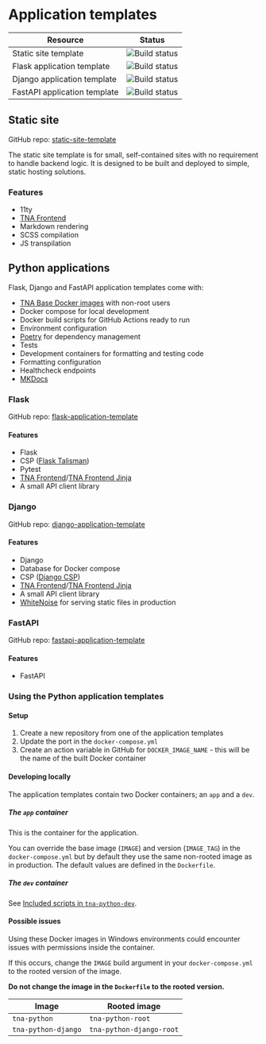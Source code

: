 # Application templates

| Resource                     | Status                                                                                                                                                               |
| ---------------------------- | -------------------------------------------------------------------------------------------------------------------------------------------------------------------- |
| Static site template         | ![Build status](https://img.shields.io/github/actions/workflow/status/nationalarchives/static-site-template/deploy.yml?style=flat-square&event=push&branch=main)     |
| Flask application template   | ![Build status](https://img.shields.io/github/actions/workflow/status/nationalarchives/flask-application-template/cd.yml?style=flat-square&event=push&branch=main)   |
| Django application template  | ![Build status](https://img.shields.io/github/actions/workflow/status/nationalarchives/django-application-template/cd.yml?style=flat-square&event=push&branch=main)  |
| FastAPI application template | ![Build status](https://img.shields.io/github/actions/workflow/status/nationalarchives/fastapi-application-template/cd.yml?style=flat-square&event=push&branch=main) |

## Static site

GitHub repo: [static-site-template](https://github.com/nationalarchives/static-site-template)

The static site template is for small, self-contained sites with no requirement to handle backend logic. It is designed to be built and deployed to simple, static hosting solutions.

### Features

- 11ty
- [TNA Frontend](./tna-frontend.md)
- Markdown rendering
- SCSS compilation
- JS transpilation

## Python applications

Flask, Django and FastAPI application templates come with:

- [TNA Base Docker images](./docker-images.md) with non-root users
- Docker compose for local development
- Docker build scripts for GitHub Actions ready to run
- Environment configuration
- [Poetry](../technology/backend/python.md#poetry) for dependency management
- Tests
- Development containers for formatting and testing code
- Formatting configuration
- Healthcheck endpoints
- [MKDocs](https://www.mkdocs.org/)

### Flask

GitHub repo: [flask-application-template](https://github.com/nationalarchives/flask-application-template)

#### Features

- Flask
- CSP ([Flask Talisman](https://github.com/GoogleCloudPlatform/flask-talisman))
- Pytest
- [TNA Frontend](./tna-frontend.md)/[TNA Frontend Jinja](./tna-frontend-jinja.md)
- A small API client library

### Django

GitHub repo: [django-application-template](https://github.com/nationalarchives/django-application-template)

#### Features

- Django
- Database for Docker compose
- CSP ([Django CSP](https://github.com/mozilla/django-csp))
- [TNA Frontend](./tna-frontend.md)/[TNA Frontend Jinja](./tna-frontend-jinja.md)
- A small API client library
- [WhiteNoise](https://github.com/evansd/whitenoise) for serving static files in production

### FastAPI

GitHub repo: [fastapi-application-template](https://github.com/nationalarchives/fastapi-application-template)

#### Features

- FastAPI

### Using the Python application templates

#### Setup

1. Create a new repository from one of the application templates
1. Update the port in the `docker-compose.yml`
1. Create an action variable in GitHub for `DOCKER_IMAGE_NAME` - this will be the name of the built Docker container

#### Developing locally

The application templates contain two Docker containers; an `app` and a `dev`.

##### The `app` container

This is the container for the application.

You can override the base image (`IMAGE`) and version (`IMAGE_TAG`) in the `docker-compose.yml` but by default they use the same non-rooted image as in production. The default values are defined in the `Dockerfile`.

##### The `dev` container

See [Included scripts in `tna-python-dev`](./docker-images.md#included-scripts-in-tna-python-dev).

#### Possible issues

Using these Docker images in Windows environments could encounter issues with permissions inside the container.

If this occurs, change the `IMAGE` build argument in your `docker-compose.yml` to the rooted version of the image.

**Do not change the image in the `Dockerfile` to the rooted version.**

| Image               | Rooted image             |
| ------------------- | ------------------------ |
| `tna-python`        | `tna-python-root`        |
| `tna-python-django` | `tna-python-django-root` |
